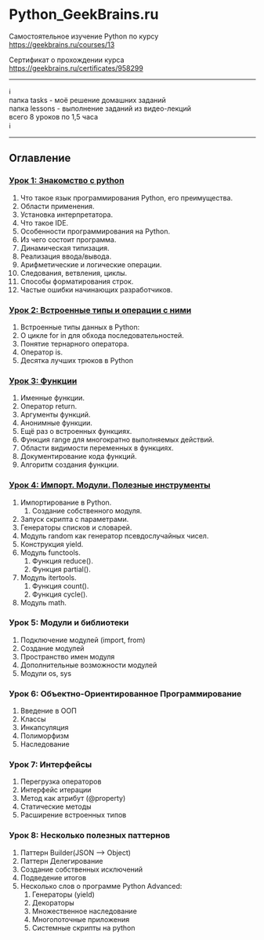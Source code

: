 # Python_GeekBrains.ru
Самостоятельное изучение Python по курсу https://geekbrains.ru/courses/13

Сертификат о прохождении курса https://geekbrains.ru/certificates/958299

_________
:information_source:    
папка tasks - моё решение домашних заданий   
папка lessons - выполнение заданий из видео-лекций   
всего 8 уроков по 1,5 часа    
:information_source:
_________

## Оглавление

### [Урок 1: Знакомство с python](https://github.com/kornilovaap/Python_GeekBrains.ru/tree/main/Lesson_1)
1. Что такое язык программирования Python, его преимущества.
1. Области применения.
1. Установка интерпретатора.
1. Что такое IDE.
1. Особенности программирования на Python.
1. Из чего состоит программа.
1. Динамическая типизация.
1. Реализация ввода/вывода.
1. Арифметические и логические операции.
1. Следования, ветвления, циклы.
1. Способы форматирования строк.
1. Частые ошибки начинающих разработчиков.
     
     
### [Урок 2: Встроенные типы и операции с ними](https://github.com/kornilovaap/Python_GeekBrains.ru/tree/main/Lesson_2)
1. Встроенные типы данных в Python:
1. О цикле for in для обхода последовательностей.
1. Понятие тернарного оператора.
1. Оператор is.
1. Десятка лучших трюков в Python
      
       
### [Урок 3: Функции](https://github.com/kornilovaap/Python_GeekBrains.ru/tree/main/Lesson_3)
1. Именные функции.
1. Оператор return.
1. Аргументы функций.
1. Анонимные функции.
1. Ещё раз о встроенных функциях.
1. Функция range для многократно выполняемых действий.
1. Области видимости переменных в функциях.
1. Документирование кода функций.
1. Алгоритм создания функции.
      
     
### [Урок 4: Импорт. Модули. Полезные инструменты](https://github.com/kornilovaap/Python_GeekBrains.ru/tree/main/Lesson_4)
1. Импортирование в Python.
    1. Создание собственного модуля.
1. Запуск скрипта с параметрами.
1. Генераторы списков и словарей.
1. Модуль random как генератор псевдослучайных чисел.
1. Конструкция yield.
1. Модуль functools.
    1. Функция reduce().
    1. Функция partial().
1. Модуль itertools.
    1. Функция count().
    1. Функция cycle().
1. Модуль math.
    
    
### Урок 5: Модули и библиотеки
1. Подключение модулей (import, from)
1. Создание модулей
1. Пространство имен модуля
1. Дополнительные возможности модулей
1. Модули os, sys

### Урок 6: Объектно-Ориентированное Программирование
1. Введение в ООП
1. Классы
1. Инкапсуляция
1. Полиморфизм
1. Наследование

### Урок 7: Интерфейсы
1. Перегрузка операторов
1. Интерфейс итерации
1. Метод как атрибут (@property)
1. Статические методы
1. Расширение встроенных типов

### Урок 8: Несколько полезных паттернов
1. Паттерн Builder(JSON --> Object)
1. Паттерн Делегирование
1. Создание собственных исключений
1. Подведение итогов
1. Несколько слов о программе Python Advanced:
    1. Генераторы (yield)
    1. Декораторы
    1. Множественное наследование
    1. Многопоточные приложения
    1. Системные скрипты на python
   
